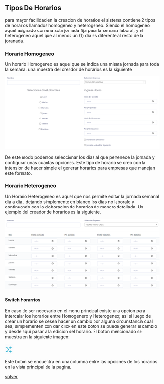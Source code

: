 ## Tipos De Horarios

para mayor facilidad en la creacion de horarios el sistema contiene 2 tipos de horarios llamados homogeneo y heterogeneo. Siendo el homogeneo aquel asignado con una sola jornada fija para la semana laboral, y el heterogeneo aquel que al menos un (1) dia es diferente al resto de la joranada.

### Horario Homogeneo

Un horario Homogeneo es aquel que se indica una misma jornada para toda la semana. una muestra del creador de horarios es la siguiente

 
![Homogeneo](../img/HHomogeneo.png)

De este modo podemos seleccionar los dias al que pertenece la jornada y configurar unas cuantas opciones. Este tipo de horario se creo con la intension de hacer simple el generar horarios para empresas que manejan este formato.


### Horario Heterogeneo

Un Horario Heterogeneo es aquel que nos permite editar la jornada semanal dia a dia.. dejando simplemente en blanco los dias no laborale y continuando con la elaboracion de horarios de manera detallada. Un ejemplo del creador de horarios es la siguiente.


![Heterogeneo](../img/HHeterogeneo.png)

#### Switch Horarrios

En caso de ser necesario en el menu principal existe una opcion para intercalar los horarios entre Homogenero y Heterogeneo; asi si luego de crear un horario se desea hacer un cambio por alguna circunstancia cual sea; simplementen con dar click en este boton se puede generar el cambio y desde aqui pasar a la edicion del horario. El boton mencionado se muestra en la siguiente imagen: 

![Switch](../img/Switch.png)

Este boton se encuentra en una columna entre las opciones de los horarios en la vista principal de la pagina.

[volver](./index.md)